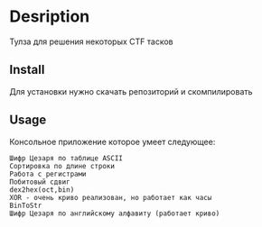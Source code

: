 # Desription
 Тулза для решения некоторых CTF тасков
 
 ## Install
 Для установки нужно скачать репозиторий и скомпилировать
 
 ## Usage
 Консольное приложение которое умеет следующее:
 ```
 Шифр Цезаря по таблице ASCII
 Сортировка по длине строки
 Работа с регистрами 
 Побитовый сдвиг
 dex2hex(oct,bin)
 XOR - очень криво реализован, но работает как часы
 BinToStr
 Шифр Цезаря по английскому алфавиту (работает криво)
 ```
